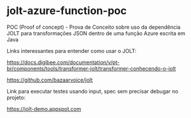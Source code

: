 # jolt-azure-function-poc
POC (Proof of concept) - Prova de Conceito sobre uso da dependência JOLT para transformações JSON dentro de uma função Azure escrita em Java

Links interessantes para entender como usar o JOLT:

https://docs.digibee.com/documentation/v/pt-br/components/tools/transformer-jolt/transformer-conhecendo-o-jolt

https://github.com/bazaarvoice/jolt

Link para executar testes usando input, spec sem precisar debugar no projeto:

https://jolt-demo.appspot.com
